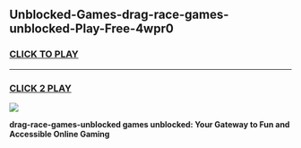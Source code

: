 
## Unblocked-Games-drag-race-games-unblocked-Play-Free-4wpr0
<h3>
<a href="https://premium76.site?title=drag-race-games-unblocked&ref=09A">CLICK TO PLAY</a></h3>
<hr>

<h3>
<a href="https://premium76.site?title=drag-race-games-unblocked&ref=09A">CLICK 2 PLAY</a>
  
</h3>

<a href="https://premium76.site?title=drag-race-games-unblocked&ref=09A"><img src="https://clearcache.store/games.png"></a>


**drag-race-games-unblocked games unblocked: Your Gateway to Fun and Accessible Online Gaming**
